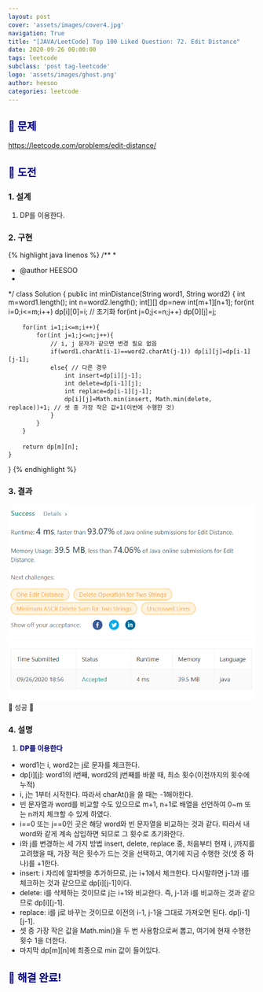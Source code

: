 ```yaml
---
layout: post
cover: 'assets/images/cover4.jpg'
navigation: True
title: "[JAVA/LeetCode] Top 100 Liked Question: 72. Edit Distance"
date: 2020-09-26 00:00:00
tags: leetcode
subclass: 'post tag-leetcode'
logo: 'assets/images/ghost.png'
author: heesoo
categories: leetcode
---
```

## <span style="color:navy">👀 문제</span>
<https://leetcode.com/problems/edit-distance/>

## <span style="color:navy">👊 도전</span>

### 1. 설계
1. DP를 이용한다.

### 2. 구현 
{% highlight java linenos %}
/**
 *
 * @author HEESOO
 *
 */
class Solution {
    public int minDistance(String word1, String word2) {
        int m=word1.length();
        int n=word2.length();
        int[][] dp=new int[m+1][n+1];
        for(int i=0;i<=m;i++) dp[i][0]=i; // 초기화
        for(int j=0;j<=n;j++) dp[0][j]=j;
        
        for(int i=1;i<=m;i++){
            for(int j=1;j<=n;j++){
                // i, j 문자가 같으면 변경 필요 없음
                if(word1.charAt(i-1)==word2.charAt(j-1)) dp[i][j]=dp[i-1][j-1];
                else{ // 다른 경우
                    int insert=dp[i][j-1];
                    int delete=dp[i-1][j];
                    int replace=dp[i-1][j-1];
                    dp[i][j]=Math.min(insert, Math.min(delete, replace))+1; // 셋 중 가장 작은 값+1(이번에 수행한 것)  
                }
            }
        }
        
        return dp[m][n];
    }
}
{% endhighlight %}

### 3. 결과
![실행결과](./assets/images/200926_4.PNG)
🤟 성공 🤟   

### 4. 설명
1. **<span style="color:navy">DP를 이용한다</span>**
- word1는 i, word2는 j로 문자를 체크한다.
- dp[i][j]: word1의 i번째, word2의 j번째를 바꿀 때, 최소 횟수(이전까지의 횟수에 누적)
- i, j는 1부터 시작한다. 따라서 charAt()을 쓸 때는 -1해야한다.
- 빈 문자열과 word를 비교할 수도 있으므로 m+1, n+1로 배열을 선언하여 0~m 또는 n까지 체크할 수 있게 하였다.
- i==0 또는 j==0인 곳은 해당 word와 빈 문자열을 비교하는 것과 같다. 따라서 내 word와 같게 계속 삽입하면 되므로 그 횟수로 초기화한다. 
- i와 j를 변경하는 세 가지 방법 insert, delete, replace 중, 처음부터 현재 i, j까지를 고려했을 때, 가장 적은 횟수가 드는 것을 선택하고, 여기에 지금 수행한 것(셋 중 하나)를 +1한다.
- insert: i 자리에 알파벳을 추가하므로, j는 i+1에서 체크한다. 다시말하면 j-1과 i를 체크하는 것과 같으므로 dp[i][j-1]이다.
- delete: i를 삭제하는 것이므로 j는 i+1와 비교한다. 즉, j-1과 i를 비교하는 것과 같으므로 dp[i][j-1].
- replace: i를 j로 바꾸는 것이므로 이전의 i-1, j-1을 그대로 가져오면 된다. dp[i-1][j-1].
- 셋 중 가장 작은 값을 Math.min()을 두 번 사용함으로써 뽑고, 여기에 현재 수행한 횟수 1을 더한다.
- 마지막 dp[m][n]에 최종으로 min 값이 들어있다.
  
## <span style="color:navy">👏 해결 완료!</span>
